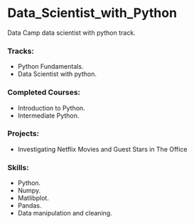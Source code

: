 # Data_Scientist_with_Python
Data Camp data scientist with python track. <br />

### Tracks:
- Python Fundamentals.
- Data Scientist with python.

### Completed Courses:
- Introduction to Python. 
- Intermediate Python.

### Projects:
- Investigating Netflix Movies and Guest Stars in The Office

### Skills:
- Python. 
- Numpy.
- Matlibplot.
- Pandas.
- Data manipulation and cleaning.
